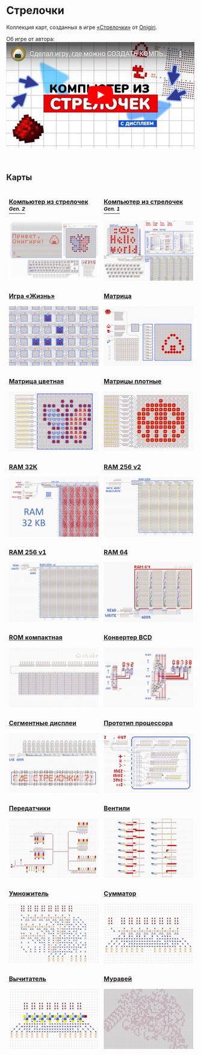 ﻿# Стрелочки
Коллекция карт, созданных в игре [«Стрелочки»](https://logic-arrows.io/) от
[Onigiri](https://github.com/ArtemOnigiri).
<br>

Об игре от автора:<br>
[![Видео об игре](img/youtube.jpg)](https://www.youtube.com/watch?v=q_ve9SsuyvU)
<br><br><br>

## Карты

<table>
  <thead>
    <tr>
      <td width="50%">
        <h3><a href="computer-v2/README.md">Компьютер из стрелочек
            <sup><i>Gen. 2<i></sup></a></h3>
        <a href="computer-v2/README.md"><img src="computer-v2/img/summary.jpg"
            alt="Компьютер из стрелочек (Gen. 2)"></a>
      </td>
      <td>
        <h3><a href="computer-v1/README.md">Компьютер из стрелочек
            <sup><i>Gen. 1<i></sup></a></h3>
        <a href="computer-v1/README.md"><img src="computer-v1/img/summary.jpg"
            alt="Компьютер из стрелочек (Gen. 1)"></a>
      </td>
    </tr>
    <tr>
    <tr>
      <td>
        <h3><a href="https://logic-arrows.io/map-life">Игра «Жизнь»</a></h3>
        <a href="https://logic-arrows.io/map-life"><img src="img/life.jpg" alt="Игра «Жизнь»"></a>
      </td>
      <td>
        <h3><a href="https://logic-arrows.io/map-matrix">Матрица</a></h3>
        <a href="https://logic-arrows.io/map-matrix"><img src="img/matrix.jpg" alt="Матрица"></a>
      </td>
    </tr>
    <tr>
      <td>
        <h3><a href="https://logic-arrows.io/map-matrix-rgb">Матрица цветная</a></h3>
        <a href="https://logic-arrows.io/map-matrix-rgb"><img src="img/matrix-rgb.jpg"
            alt="Матрица цветная"></a>
      </td>
      <td>
        <h3><a href="https://logic-arrows.io/map-CcGrVgC8">Матрицы плотные</a></h3>
        <a href="https://logic-arrows.io/map-CcGrVgC8"><img src="img/matrix-compact.jpg"
            alt="Матрицы плотные"></a>
      </td>
    </tr>
    <tr>
      <td>
        <h3><a href="https://logic-arrows.io/map-fsG82aDy">RAM 32K</a></h3>
        <a href="https://logic-arrows.io/map-fsG82aDy"><img src="img/ram-32k.jpg" alt="RAM 32K"></a>
      </td>
      <td>
        <h3><a href="https://logic-arrows.io/map-ram256">RAM 256 v2</a></h3>
        <a href="https://logic-arrows.io/map-ram256"><img src="img/ram-256-v2.jpg"
            alt="RAM 256 v2"></a>
      </td>
    </tr>
    <tr>
      <td>
        <h3><a href="https://logic-arrows.io/map-utcKt1dM">RAM 256 v1</a></h3>
        <a href="https://logic-arrows.io/map-utcKt1dM"><img src="img/ram-256-v1.jpg"
            alt="RAM 256 v1"></a>
      </td>
      <td>
        <h3><a href="https://logic-arrows.io/map-ram64">RAM 64</a></h3>
        <a href="https://logic-arrows.io/map-ram64"><img src="img/ram-64.jpg" alt="RAM 64"></a>
      </td>
    </tr>
    <tr>
      <td>
        <h3><a href="https://logic-arrows.io/map-FI3Ue08n">ROM компактная</a></h3>
        <a href="https://logic-arrows.io/map-FI3Ue08n"><img src="img/rom-compact.jpg"
            alt="ROM компактная"></a>
      </td>
      <td>
        <h3><a href="https://logic-arrows.io/map-0TNlFXRQa6Y">Конвертер BCD</a></h3>
        <a href="https://logic-arrows.io/map-0TNlFXRQa6Y"><img src="img/bcd-converter.jpg"
            alt="Конвертер BCD"></a>
      </td>
    </tr>
    <tr>
      <td>
        <h3><a href="https://logic-arrows.io/map-Xhj9Pead">Сегментные дисплеи</a></h3>
        <a href="https://logic-arrows.io/map-Xhj9Pead"><img src="img/digits.jpg"
            alt="Сегментные дисплеи"></a>
      </td>
      <td>
        <h3><a href="https://logic-arrows.io/map-kBhOopki">Прототип процессора</a></h3>
        <a href="https://logic-arrows.io/map-kBhOopki"><img src="img/cpu.jpg"
            alt="Прототип процессора"></a>
      </td>
    </tr>
    <tr>
      <td>
        <h3><a href="https://logic-arrows.io/map-Io2FESYk">Передатчики</a></h3>
        <a href="https://logic-arrows.io/map-Io2FESYk"><img src="img/transmitters.jpg"
            alt="Передатчики"></a>
      </td>
      <td>
        <h3><a href="https://logic-arrows.io/map-k_R4pB1A">Вентили</a></h3>
        <a href="https://logic-arrows.io/map-k_R4pB1A"><img src="img/gates.jpg" alt="Вентили"></a>
      </td>
    </tr>
    <tr>
      <td>
        <h3><a href="https://logic-arrows.io/map-lF-KRVo4vtw">Умножитель</a></h3>
        <a href="https://logic-arrows.io/map-lF-KRVo4vtw"><img src="img/multiplier.jpg"
            alt="Умножитель"></a>
      </td>
      <td>
        <h3><a href="https://logic-arrows.io/map-5bk8IiWhZ6Q">Сумматор</a></h3>
        <a href="https://logic-arrows.io/map-5bk8IiWhZ6Q"><img src="img/adder.jpg"
            alt="Сумматор"></a>
      </td>
    </tr>
    <tr>
      <td>
        <h3><a href="https://logic-arrows.io/map-GvPsAA38">Вычитатель</a></h3>
        <a href="https://logic-arrows.io/map-GvPsAA38"><img src="img/subtractor.jpg"
            alt="Вычитатель"></a>
      </td>
      <td>
        <h3><a href="https://logic-arrows.io/map-um14l5Qr">Муравей</a></h3>
        <a href="https://logic-arrows.io/map-um14l5Qr"><img src="img/ant.jpg" alt="Муравей"></a>
      </td>
    </tr>
  </thead>
</table>

